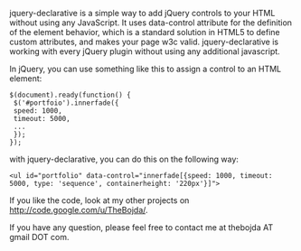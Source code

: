 jquery-declarative is a simple way to add jQuery controls to your HTML without using any JavaScript. It uses data-control attribute for the definition of the element behavior, which is a standard solution in HTML5 to define custom attributes, and makes your page w3c valid. jquery-declarative is working with every jQuery plugin without using any additional javascript.

In jQuery, you can use something like this to assign a control to an HTML element:

```
$(document).ready(function() {
 $('#portfoio').innerfade({
 speed: 1000,
 timeout: 5000,
 ...
 });
}); 
```

with jquery-declarative, you can do this on the following way:

```
<ul id="portfolio" data-control="innerfade[{speed: 1000, timeout: 5000, type: 'sequence', containerheight: '220px'}]">
```

If you like the code, look at my other projects on http://code.google.com/u/TheBojda/.

If you have any question, please feel free to contact me at thebojda AT gmail DOT com.